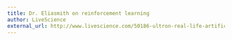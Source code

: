 ```yaml
---
title: Dr. Eliasmith on reinforcement learning
author: LiveScience
external_url: http://www.livescience.com/50186-ultron-real-life-artificial-intelligence.html
---
```

